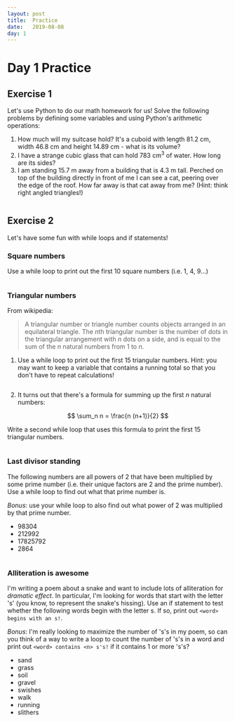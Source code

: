 ```yaml
---
layout: post
title:  Practice
date:   2019-08-08
day: 1
---
```



# Day 1 Practice

## Exercise 1
Let's use Python to do our math homework for us! Solve the following problems by defining some variables and using Python's arithmetic operations:

1. How much will my suitcase hold? It's a cuboid with length 81.2 cm, width 46.8 cm and height 14.89 cm - what is its volume?
1. I have a strange cubic glass that can hold 783 cm$^3$ of water. How long are its sides?
1. I am standing 15.7 m away from a building that is 4.3 m tall. Perched on top of the building directly in front of me I can see a cat, peering over the edge of the roof. How far away is that cat away from me? (Hint: think right angled triangles!)


```python

```

## Exercise 2

Let's have some fun with while loops and if statements!

### Square numbers 
Use a while loop to print out the first 10 square numbers (i.e. 1, 4, 9...)


```python

```

### Triangular numbers 
From wikipedia:

> A triangular number or triangle number counts objects arranged in an equilateral triangle. The $n$th triangular number is the number of dots in the triangular arrangement with $n$ dots on a side, and is equal to the sum of the $n$ natural numbers from 1 to $n$.


1. Use a while loop to print out the first 15 triangular numbers. Hint: you may want to keep a variable that contains a running total so that you don't have to repeat calculations!


```python

```

2. It turns out that there's a formula for summing up the first $n$ natural numbers:

$$ \sum_n n = \frac{n (n+1)}{2} $$

   Write a second while loop that uses this formula to print the first 15 triangular numbers.


```python

```

### Last divisor standing

The following numbers are all powers of 2 that have been multiplied by some prime number (i.e. their unique factors are 2 and the prime number). Use a while loop to find out what that prime number is.

*Bonus*: use your while loop to also find out what power of 2 was multiplied by that prime number.

- 98304
- 212992
- 17825792
- 2864


```python

```

### Alliteration is awesome

I'm writing a poem about a snake and want to include lots of alliteration for *dramatic effect*. In particular, I'm looking for words that start with the letter 's' (you know, to represent the snake's hissing). Use an if statement to test whether the following words begin with the letter s. If so, print out `<word> begins with an s!`. 

*Bonus*: I'm really looking to maximize the number of 's's in my poem, so can you think of a way to write a loop to count the number of 's's in a word and print out `<word> contains <n> s's!` if it contains 1 or more 's's?

- sand
- grass
- soil
- gravel
- swishes
- walk
- running
- slithers


```python

```
